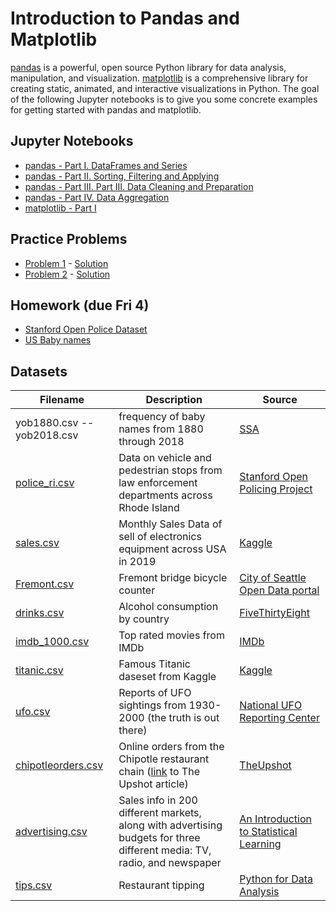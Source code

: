 # Introduction to Pandas and Matplotlib

[pandas](https://pandas.pydata.org/) is a powerful, open source Python library for data analysis, manipulation, and visualization. 
[matplotlib](https://matplotlib.org/) is a comprehensive library for creating static, animated, and interactive visualizations in Python.
The goal of the following Jupyter notebooks is to give you some concrete examples for getting started with pandas and matplotlib.

## Jupyter Notebooks

- [pandas - Part I. DataFrames and Series](https://nbviewer.jupyter.org/github/um-perez-alvaro/Data-Science-Practice/blob/master/Pandas%20and%20Matplotlib/Part%20I.ipynb)
- [pandas - Part II. Sorting, Filtering and Applying](https://nbviewer.jupyter.org/github/um-perez-alvaro/Data-Science-Practice/blob/master/Pandas%20and%20Matplotlib/Part%20II.ipynb)
- [pandas - Part III. Part III. Data Cleaning and Preparation](https://nbviewer.jupyter.org/github/um-perez-alvaro/Data-Science-Practice/blob/master/Pandas%20and%20Matplotlib/Part%20III.ipynb)
- [pandas - Part IV. Data Aggregation](https://nbviewer.jupyter.org/github/um-perez-alvaro/Data-Science-Practice/blob/master/Pandas%20and%20Matplotlib/Part%20IV.ipynb)
- [matplotlib - Part I](hell)


## Practice Problems

- [Problem 1](https://github.com/um-perez-alvaro/Data-Science-Practice/blob/master/Pandas%20and%20Matplotlib/Homework/Problem%201.ipynb) - [Solution](https://github.com/um-perez-alvaro/Data-Science-Practice/blob/master/Pandas%20and%20Matplotlib/Homework/Practice%201%20-%20solutions.ipynb)
- [Problem 2](https://github.com/um-perez-alvaro/Data-Science-Practice/blob/master/Pandas%20and%20Matplotlib/Homework/Prablem%202.ipynb) - [Solution](https://github.com/um-perez-alvaro/Data-Science-Practice/blob/master/Pandas%20and%20Matplotlib/Homework/Practice%202%20-%20solutions.ipynb)

## Homework  (due Fri 4)

- [Stanford Open Police Dataset](https://nbviewer.jupyter.org/github/um-perez-alvaro/Data-Science-Practice/blob/master/Pandas%20and%20Matplotlib/Homework/Homework%201.ipynb)
- [US Baby names](https://nbviewer.jupyter.org/github/um-perez-alvaro/Data-Science-Practice/blob/master/Pandas%20and%20Matplotlib/Homework/Homework%202.ipynb)

## Datasets

Filename | Description |  Source
--- | --- |  --- 
yob1880.csv -- yob2018.csv | frequency of baby names from 1880 through 2018 | [SSA](https://www.ssa.gov/oact/babynames/limits.html)
[police_ri.csv](https://raw.githubusercontent.com/um-perez-alvaro/Data-Science-Practice/master/Data/police_ri.csv) | Data on vehicle and pedestrian stops from law enforcement departments across Rhode Island | [Stanford Open Policing Project](https://openpolicing.stanford.edu/data/)
[sales.csv](https://raw.githubusercontent.com/um-perez-alvaro/Data-Science-Practice/master/Data/sales.csv) | Monthly Sales Data of sell of electronics equipment across USA in 2019 | [Kaggle](https://www.kaggle.com/subhendughosh/monthly-sales-data)
[Fremont.csv](https://raw.githubusercontent.com/um-perez-alvaro/Data-Science-Practice/master/Data/Fremont.csv) | Fremont bridge bicycle counter | [City of Seattle Open Data portal](https://data.seattle.gov/)
[drinks.csv](https://raw.githubusercontent.com/um-perez-alvaro/Data-Science-Practice/master/Data/drinks.csv) | Alcohol consumption by country | [FiveThirtyEight](https://github.com/fivethirtyeight/data/tree/master/alcohol-consumption) 
[imdb_1000.csv](https://raw.githubusercontent.com/um-perez-alvaro/Data-Science-Practice/master/Data/imdb_1000.csv) | Top rated movies from IMDb  | [IMDb](http://www.imdb.com/search/title?groups=top_1000&sort=user_rating&view=simple) 
[titanic.csv](https://raw.githubusercontent.com/um-perez-alvaro/Data-Science-Practice/master/Data/titanic.csv) | Famous Titanic daseset from Kaggle | [Kaggle](https://www.kaggle.com/c/titanic)
[ufo.csv](https://raw.githubusercontent.com/um-perez-alvaro/Data-Science-Practice/master/Data/ufo.csv) | Reports of UFO sightings from 1930-2000 (the truth is out there)  | [National UFO Reporting Center](http://www.nuforc.org/webreports.html)
[chipotleorders.csv](https://raw.githubusercontent.com/um-perez-alvaro/Data-Science-Practice/master/Data/chipotleorders.csv) | Online orders from the Chipotle restaurant chain ([link](https://www.nytimes.com/interactive/2015/02/17/upshot/what-do-people-actually-order-at-chipotle.html) to The Upshot article)| [TheUpshot](https://github.com/TheUpshot/chipotle)
[advertising.csv](https://raw.githubusercontent.com/um-perez-alvaro/Data-Science-Practice/master/Data/Advertising.csv) | Sales info in 200 different markets, along with advertising budgets for three different media: TV, radio, and newspaper | [An Introduction to Statistical Learning](http://faculty.marshall.usc.edu/gareth-james/ISL/index.html)
[tips.csv](https://raw.githubusercontent.com/um-perez-alvaro/Data-Science-Practice/master/Data/tips.csv) | Restaurant tipping | [Python for Data Analysis](https://learning.oreilly.com/library/view/python-for-data/9781449323592/)
